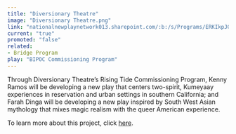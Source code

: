 ```yaml
---
title: "Diversionary Theatre"
image: "Diversionary Theatre.png"
link: "nationalnewplaynetwork013.sharepoint.com/:b:/s/Programs/ERKIkpJGINtCqfLZGb8RBswBNvdQxVj3ZGceaLVwrQDJzg?e=Qwrr5N"
current: "true"
promoted: "false"
related:
- Bridge Program
play: "BIPOC Commissioning Program"
---
```

Through Diversionary Theatre’s Rising Tide Commissioning Program, Kenny Ramos will be developing a new play that centers two-spirit, Kumeyaay experiences in reservation and urban settings in southern California; and Farah Dinga will be developing a new play inspired by South West Asian mythology that mixes magic realism with the queer American experience.  

To learn more about this project, click [here](https://nationalnewplaynetwork013.sharepoint.com/:b:/s/Programs/ERKIkpJGINtCqfLZGb8RBswBNvdQxVj3ZGceaLVwrQDJzg?e=Qwrr5N).
